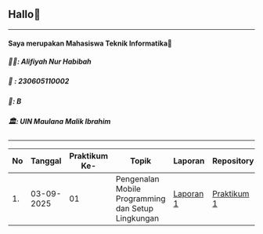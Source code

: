 ## Hallo👋

------------


#### Saya merupakan Mahasiswa Teknik Informatika🤩
##### 👩‍💻: Alifiyah Nur Habibah
##### 🔡 : 230605110002
##### 🏫: B
##### 🏛️: UIN Maulana Malik Ibrahim

------------
| No | Tanggal | Praktikum Ke- | Topik | Laporan | Repository |
|---|---|---|---|---|---|
| 1. | 03-09-2025 | 01 | Pengenalan Mobile Programming dan Setup Lingkungan | [Laporan 1](https://drive.google.com/file/d/1L63d3-741p1gy9ibakKdKoUHh1JP/view?usp=sharing) | [Praktikum 1](https://github.com/Alifiyah-NH/Praktikum-1.git) |
